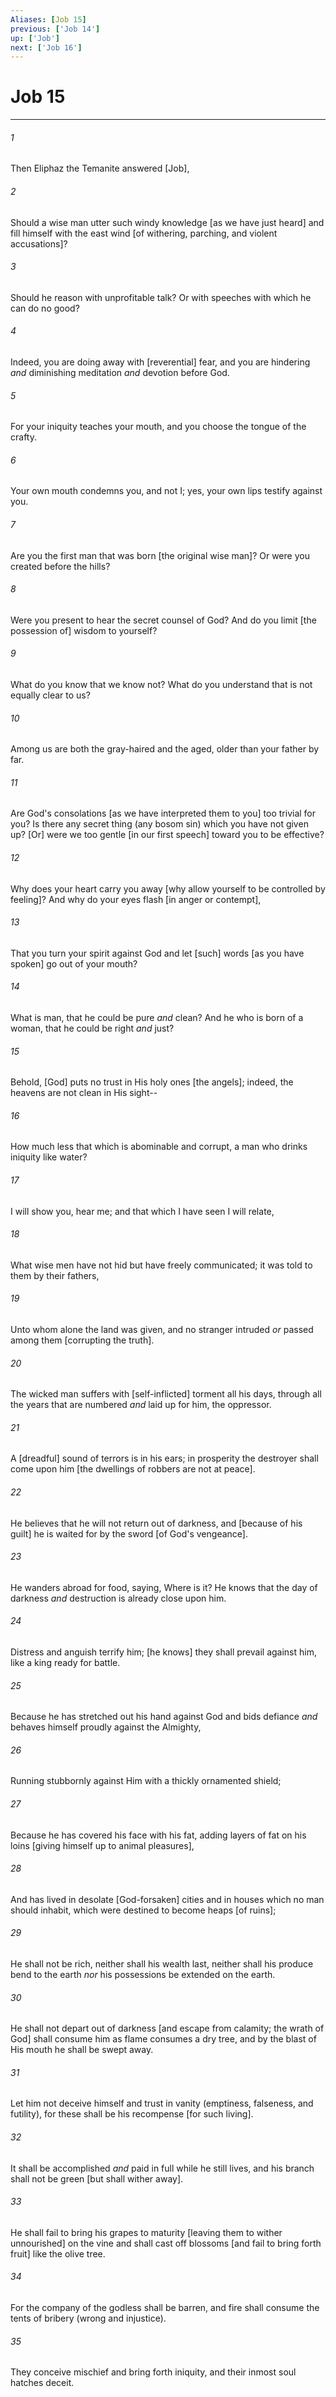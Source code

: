```yaml
---
Aliases: [Job 15]
previous: ['Job 14']
up: ['Job']
next: ['Job 16']
---
```

# Job 15

***














###### 1 






Then Eliphaz the Temanite answered [Job], 













###### 2 






Should a wise man utter such windy knowledge [as we have just heard] and fill himself with the east wind [of withering, parching, and violent accusations]? 













###### 3 






Should he reason with unprofitable talk? Or with speeches with which he can do no good? 













###### 4 






Indeed, you are doing away with [reverential] fear, and you are hindering _and_ diminishing meditation _and_ devotion before God. 













###### 5 






For your iniquity teaches your mouth, and you choose the tongue of the crafty. 













###### 6 






Your own mouth condemns you, and not I; yes, your own lips testify against you. 













###### 7 






Are you the first man that was born [the original wise man]? Or were you created before the hills? 













###### 8 






Were you present to hear the secret counsel of God? And do you limit [the possession of] wisdom to yourself? 













###### 9 






What do you know that we know not? What do you understand that is not equally clear to us? 













###### 10 






Among us are both the gray-haired and the aged, older than your father by far. 













###### 11 






Are God's consolations [as we have interpreted them to you] too trivial for you? Is there any secret thing (any bosom sin) which you have not given up? [Or] were we too gentle [in our first speech] toward you to be effective? 













###### 12 






Why does your heart carry you away [why allow yourself to be controlled by feeling]? And why do your eyes flash [in anger or contempt], 













###### 13 






That you turn your spirit against God and let [such] words [as you have spoken] go out of your mouth? 













###### 14 






What is man, that he could be pure _and_ clean? And he who is born of a woman, that he could be right _and_ just? 













###### 15 






Behold, [God] puts no trust in His holy ones [the angels]; indeed, the heavens are not clean in His sight-- 













###### 16 






How much less that which is abominable and corrupt, a man who drinks iniquity like water? 













###### 17 






I will show you, hear me; and that which I have seen I will relate, 













###### 18 






What wise men have not hid but have freely communicated; it was told to them by their fathers, 













###### 19 






Unto whom alone the land was given, and no stranger intruded _or_ passed among them [corrupting the truth]. 













###### 20 






The wicked man suffers with [self-inflicted] torment all his days, through all the years that are numbered _and_ laid up for him, the oppressor. 













###### 21 






A [dreadful] sound of terrors is in his ears; in prosperity the destroyer shall come upon him [the dwellings of robbers are not at peace]. 













###### 22 






He believes that he will not return out of darkness, and [because of his guilt] he is waited for by the sword [of God's vengeance]. 













###### 23 






He wanders abroad for food, saying, Where is it? He knows that the day of darkness _and_ destruction is already close upon him. 













###### 24 






Distress and anguish terrify him; [he knows] they shall prevail against him, like a king ready for battle. 













###### 25 






Because he has stretched out his hand against God and bids defiance _and_ behaves himself proudly against the Almighty, 













###### 26 






Running stubbornly against Him with a thickly ornamented shield; 













###### 27 






Because he has covered his face with his fat, adding layers of fat on his loins [giving himself up to animal pleasures], 













###### 28 






And has lived in desolate [God-forsaken] cities and in houses which no man should inhabit, which were destined to become heaps [of ruins]; 













###### 29 






He shall not be rich, neither shall his wealth last, neither shall his produce bend to the earth _nor_ his possessions be extended on the earth. 













###### 30 






He shall not depart out of darkness [and escape from calamity; the wrath of God] shall consume him as flame consumes a dry tree, and by the blast of His mouth he shall be swept away. 













###### 31 






Let him not deceive himself and trust in vanity (emptiness, falseness, and futility), for these shall be his recompense [for such living]. 













###### 32 






It shall be accomplished _and_ paid in full while he still lives, and his branch shall not be green [but shall wither away]. 













###### 33 






He shall fail to bring his grapes to maturity [leaving them to wither unnourished] on the vine and shall cast off blossoms [and fail to bring forth fruit] like the olive tree. 













###### 34 






For the company of the godless shall be barren, and fire shall consume the tents of bribery (wrong and injustice). 













###### 35 






They conceive mischief and bring forth iniquity, and their inmost soul hatches deceit.
